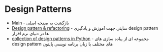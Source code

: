 # Design Patterns 

- [Main](./README.md) - بازگشت به صفحه اصلی 
- [Design pattern & refactoring](http://sourcemaking.com) - سایتی جهت آموزش و یادگیری design pattern ها در دنیای نرم افزار
- [collection of design patterns in Python](http://github.com/faif/python-patterns) - مجموعه ای از پیاده سازی های design pattern های مختلف با زبان برنامه نویسی پایتون
